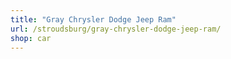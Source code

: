 ```yaml
---
title: "Gray Chrysler Dodge Jeep Ram"
url: /stroudsburg/gray-chrysler-dodge-jeep-ram/
shop: car
---
```

